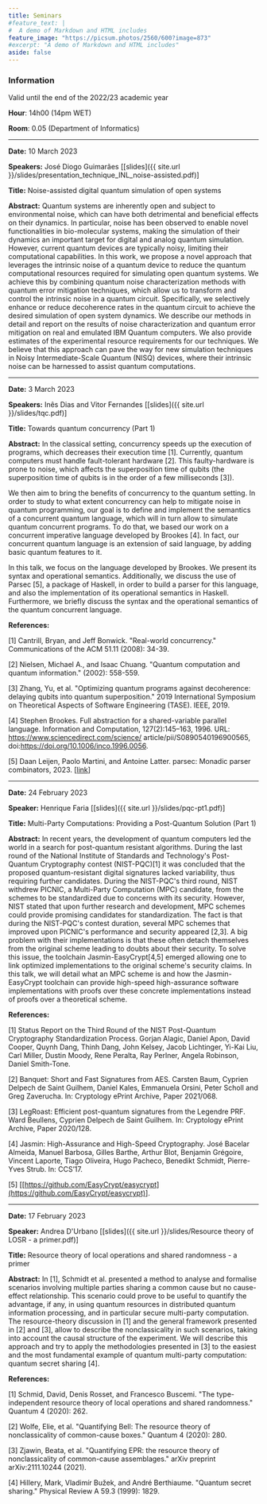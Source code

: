 ```yaml
---
title: Seminars
#feature_text: |
#  A demo of Markdown and HTML includes
feature_image: "https://picsum.photos/2560/600?image=873"
#excerpt: "A demo of Markdown and HTML includes"
aside: false
---
```


### Information
Valid until the end of the 2022/23 academic year

**Hour**:
14h00 (14pm WET)

**Room**:
0.05 (Department of Informatics)

---

**Date:**
10 March 2023

**Speakers:**
José Diogo Guimarães
[[slides]({{ site.url }}/slides/presentation_technique_INL_noise-assisted.pdf)]

**Title:**
Noise-assisted digital quantum simulation of open systems

**Abstract:**
Quantum systems are inherently open and subject to environmental noise, which can have both
detrimental and beneficial effects on their dynamics. In particular, noise has been observed to
enable novel functionalities in bio-molecular systems, making the simulation of their dynamics an
important target for digital and analog quantum simulation. However, current quantum devices are
typically noisy, limiting their computational capabilities. In this work, we propose a novel
approach that leverages the intrinsic noise of a quantum device to reduce the quantum computational
resources required for simulating open quantum systems. We achieve this by combining quantum noise
characterization methods with quantum error mitigation techniques, which allow us to transform and
control the intrinsic noise in a quantum circuit. Specifically, we selectively enhance or reduce
decoherence rates in the quantum circuit to achieve the desired simulation of open system
dynamics. We describe our methods in detail and report on the results of noise characterization and
quantum error mitigation on real and emulated IBM Quantum computers. We also provide estimates of
the experimental resource requirements for our techniques. We believe that this approach can pave
the way for new simulation techniques in Noisy Intermediate-Scale Quantum (NISQ) devices, where
their intrinsic noise can be harnessed to assist quantum computations.


---

**Date:**
3 March 2023

**Speakers:**
Inês Dias and Vitor Fernandes
[[slides]({{ site.url }}/slides/tqc.pdf)]

**Title:**
Towards quantum concurrency (Part 1)

**Abstract:**
In the classical setting, concurrency speeds up the execution of programs, which decreases their
execution time [1].  Currently, quantum computers must handle fault-tolerant hardware [2]. This
faulty-hardware is prone to noise, which affects the superposition time of qubits (the superposition
time of qubits is in the order of a few milliseconds [3]).

We then aim to bring the benefits of concurrency to the quantum setting. In order to study to what
extent concurrency can help to mitigate noise in quantum programming, our goal is to define and
implement the semantics of a concurrent quantum language, which will in turn allow to simulate
quantum concurrent programs.  To do that, we based our work on a concurrent imperative language
developed by Brookes [4].  In fact, our concurrent quantum language is an extension of said
language, by adding basic quantum features to it.

In this talk, we focus on the language developed by Brookes.  We present its syntax and operational
semantics. Additionally, we discuss the use of Parsec [5], a package of Haskell, in order to build a
parser for this language, and also the implementation of its operational semantics in
Haskell. Furthermore, we briefly discuss the syntax and the operational semantics of the quantum
concurrent language.


**References:**

[1] Cantrill, Bryan, and Jeff Bonwick. "Real-world concurrency." Communications of the ACM 51.11 (2008): 34-39.

[2] Nielsen, Michael A., and Isaac Chuang. "Quantum computation and quantum information." (2002): 558-559.

[3] Zhang, Yu, et al. "Optimizing quantum programs against decoherence: delaying qubits into quantum superposition." 2019 International Symposium on Theoretical Aspects of Software Engineering (TASE). IEEE, 2019.

[4] Stephen Brookes. Full abstraction for a shared-variable parallel language. Information
and Computation, 127(2):145–163, 1996. URL: https://www.sciencedirect.com/science/
article/pii/S0890540196900565, doi:https://doi.org/10.1006/inco.1996.0056.

[5] Daan Leijen, Paolo Martini, and Antoine Latter. parsec: Monadic parser combinators, 2023. [[link](https://hackage.haskell.org/package/parsec)]


---

**Date:**
24 February 2023

**Speaker:**
Henrique Faria
[[slides]({{ site.url }}/slides/pqc-pt1.pdf)]

**Title:**
Multi-Party Computations: Providing a Post-Quantum Solution (Part 1)

**Abstract:**
In recent years, the development of quantum computers led the world in a search for post-quantum
resistant algorithms. During the last round of the National Institute of Standards and Technology's
Post-Quantum Cryptography contest (NIST-PQC)[1] it was concluded that the proposed quantum-resistant
digital signatures lacked variability, thus requiring further candidates. During the NIST-PQC's
third round, NIST withdrew PICNIC, a Multi-Party Computation (MPC) candidate, from the schemes to be
standardized due to concerns with its security. However, NIST stated that upon further research and
development, MPC schemes could provide promising candidates for standardization. The fact is that
during the NIST-PQC's contest duration, several MPC schemes that improved upon PICNIC's performance
and security appeared [2,3]. A big problem with their implementations is that these often detach
themselves from the original scheme leading to doubts about their security. To solve this issue, the
toolchain Jasmin-EasyCrypt[4,5] emerged allowing one to link optimized implementations to the
original scheme's security claims. In this talk, we will detail what an MPC scheme is and how the
Jasmin-EasyCrypt toolchain can provide high-speed high-assurance software implementations with
proofs over these concrete implementations instead of proofs over a theoretical scheme.

**References:**

[1] Status Report on the Third Round of the NIST Post-Quantum Cryptography Standardization Process. Gorjan Alagic, Daniel Apon, David Cooper, Quynh Dang, Thinh Dang, John Kelsey, Jacob Lichtinger, Yi-Kai Liu, Carl Miller, Dustin Moody, Rene Peralta, Ray Perlner, Angela Robinson, Daniel Smith-Tone.

[2] Banquet: Short and Fast Signatures from AES. Carsten Baum, Cyprien Delpech de Saint Guilhem, Daniel Kales, Emmanuela Orsini, Peter Scholl and Greg Zaverucha. In: Cryptology ePrint Archive, Paper 2021/068.

[3] LegRoast: Efficient post-quantum signatures from the Legendre PRF. Ward Beullens, Cyprien Delpech de Saint Guilhem. In: Cryptology ePrint Archive, Paper 2020/128.

[4] Jasmin: High-Assurance and High-Speed Cryptography. José Bacelar Almeida, Manuel Barbosa, Gilles Barthe, Arthur Blot, Benjamin Grégoire, Vincent Laporte, Tiago Oliveira, Hugo Pacheco, Benedikt Schmidt, Pierre-Yves Strub. In: CCS’17.

[5] [[https://github.com/EasyCrypt/easycrypt](https://github.com/EasyCrypt/easycrypt)].

---

**Date:** 17 February 2023

**Speaker:**
Andrea D'Urbano
[[slides]({{ site.url }}/slides/Resource theory of LOSR - a primer.pdf)]

**Title:**
Resource theory of local operations and shared randomness - a primer

**Abstract:**
In [1], Schmidt et al. presented a method to analyse and formalise scenarios involving multiple
parties sharing a common cause but no cause-effect relationship. This scenario could prove to be
useful to quantify the advantage, if any, in using quantum resources in distributed quantum
information processing, and in particular secure multi-party computation. The resource-theory
discussion in [1] and the general framework presented in [2] and [3], allow to describe the
nonclassicality in such scenarios, taking into account the causal structure of the experiment. We
will describe this approach and try to apply the methodologies presented in [3] to the easiest and
the most fundamental example of quantum multi-party computation: quantum secret sharing [4].

**References:**

[1] Schmid, David, Denis Rosset, and Francesco Buscemi. "The type-independent resource theory of local operations and shared randomness." Quantum 4 (2020): 262.

[2] Wolfe, Elie, et al. "Quantifying Bell: The resource theory of nonclassicality of common-cause boxes." Quantum 4 (2020): 280.

[3] Zjawin, Beata, et al. "Quantifying EPR: the resource theory of nonclassicality of common-cause assemblages." arXiv preprint arXiv:2111.10244 (2021).

[4] Hillery, Mark, Vladimír Bužek, and André Berthiaume. "Quantum secret sharing." Physical Review A 59.3 (1999): 1829.